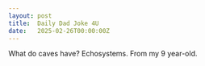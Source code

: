 ```yaml
---
layout: post
title:  Daily Dad Joke 4U
date:   2025-02-26T00:00:00Z
---
```

What do caves have? Echosystems. From my 9 year-old.
